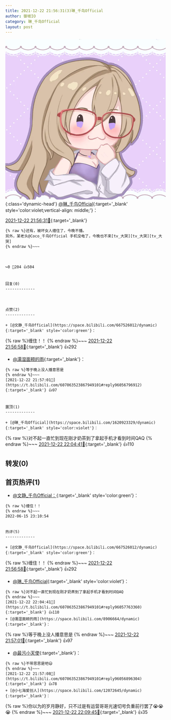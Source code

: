 ```yaml
---
title: 2021-12-22 21:56:31(3)琳_千鸟Official
author: 御坂IO
category: 琳_千鸟Official
layout: post
---
```


![img](/images/c0a88f85ebd0d056f37b114e0748e69556c8b488.jpg){:class='dynamic-head'}
[@琳_千鸟Official](https://space.bilibili.com/1620923329/dynamic){:target='_blank' style='color:violet;vertical-align: middle;'}：

[2021-12-22 21:56:31🔗](https://t.bilibili.com/607063523867949101){:target='_blank'}

~~~
{% raw %}还有，被坏女人缠住了，今晚不播。
另外，某老头@Coco_千鸟Official 手机没电了，今晚也不来[tv_大哭][tv_大哭][tv_大哭]
{% endraw %}~~~



↪️0 💬204 👍504


回复(0)
-------------



点赞(2)
-------------

+ [@文静_千鸟Official](https://space.bilibili.com/667526012/dynamic){:target='_blank' style='color:green'}：
~~~
{% raw %}缠住！！
{% endraw %}~~~
[2021-12-22 21:56:58🔗](https://t.bilibili.com/607063523867949101#reply96056794608){:target='_blank'} 👍292
+ [@濡湿面颊的雨](https://space.bilibili.com/8906664/dynamic){:target='_blank'}：
~~~
{% raw %}等于晚上没人播意思是
{% endraw %}~~~
[2021-12-22 21:57:01🔗](https://t.bilibili.com/607063523867949101#reply96056796912){:target='_blank'} 👍97


置顶(1)
-------------

+ [@琳_千鸟Official](https://space.bilibili.com/1620923329/dynamic){:target='_blank' style='color:violet'}：
~~~
{% raw %}对不起一直忙到现在刚才奶茶到了拿起手机才看到时间QAQ
{% endraw %}~~~
[2021-12-22 22:04:41🔗](https://t.bilibili.com/607063523867949101#reply96057763360){:target='_blank'} 👍110


转发(0)
-------------



首页热评(1)
-------------

+ [@文静_千鸟Official：](https://space.bilibili.com/667526012/dynamic){:target='_blank' style='color:green'}：
~~~
{% raw %}缠住！！
{% endraw %}~~~
2022-06-15 23:10:54


热评(5)
-------------

+ [@文静_千鸟Official](https://space.bilibili.com/667526012/dynamic){:target='_blank' style='color:green'}：
~~~
{% raw %}缠住！！
{% endraw %}~~~
[2021-12-22 21:56:58🔗](https://t.bilibili.com/607063523867949101#reply96056794608){:target='_blank'} 👍292
+ [@琳_千鸟Official](https://space.bilibili.com/1620923329/dynamic){:target='_blank' style='color:violet'}：
~~~
{% raw %}对不起一直忙到现在刚才奶茶到了拿起手机才看到时间QAQ
{% endraw %}~~~
[2021-12-22 22:04:41🔗](https://t.bilibili.com/607063523867949101#reply96057763360){:target='_blank'} 👍110
+ [@濡湿面颊的雨](https://space.bilibili.com/8906664/dynamic){:target='_blank'}：
~~~
{% raw %}等于晚上没人播意思是
{% endraw %}~~~
[2021-12-22 21:57:01🔗](https://t.bilibili.com/607063523867949101#reply96056796912){:target='_blank'} 👍97
+ [@最污小天使](https://space.bilibili.com/89036856/dynamic){:target='_blank'}：
~~~
{% raw %}不带思思是吧😃
{% endraw %}~~~
[2021-12-22 21:57:08🔗](https://t.bilibili.com/607063523867949101#reply96056896304){:target='_blank'} 👍78
+ [@小七海爱创人](https://space.bilibili.com/12072645/dynamic){:target='_blank'}：
~~~
{% raw %}你以为的岁月静好，只不过是有运营哥哥光速切号负重前行罢了😭😭😭
{% endraw %}~~~
[2021-12-22 22:09:45🔗](https://t.bilibili.com/607063523867949101#reply96058289872){:target='_blank'} 👍35


